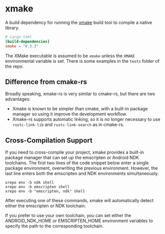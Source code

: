 # xmake

A build dependency for running the [xmake](https://xmake.io/) build tool to compile a native
library.

```toml
# Cargo.toml
[build-dependencies]
xmake = "0.3.3"
```

The XMake executable is assumed to be `xmake` unless the `XMAKE`
environmental variable is set.
There is some examples in the `tests` folder of the repo.

## Difference from cmake-rs

Broadly speaking, xmake-rs is very similar to cmake-rs, but there are two advantages:
* Xmake is known to be simpler than cmake, with a built-in package manager so using it improve the development workflow.
* Xmake-rs supports automatic linking, so it is no longer necessary to use `rustc-link-lib` and `rustc-link-search` as in cmake-rs.

## Cross-Compilation Support

If you need to cross-compile your project, xmake provides a built-in package manager that can set up the emscripten or Android NDK toolchains. The first two lines of the code snippet below enter a single package environment, overwriting the previous environment. However, the last line enters both the emscripten and NDK environments simultaneously.
```
xrepo env -b ndk shell
xrepo env -b emscripten shell
xrepo env -b "emscripten, ndk" shell
```
After executing one of these commands, xmake will automatically detect either the emscripten or NDK toolchain.

If you prefer to use your own toolchain, you can set either the ANDROID_NDK_HOME or EMSCRIPTEN_HOME environment variables to specify the path to the corresponding toolchain.
